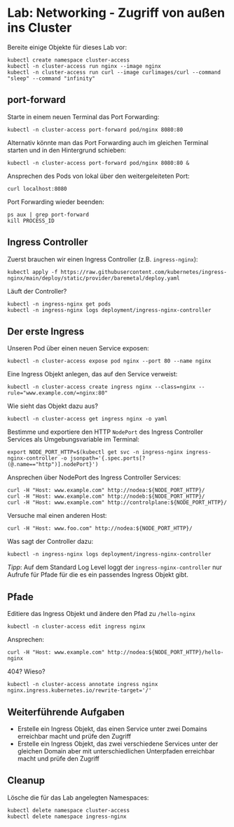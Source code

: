 # Lab: Networking - Zugriff von außen ins Cluster

Bereite einige Objekte für dieses Lab vor:

```shell
kubectl create namespace cluster-access
kubectl -n cluster-access run nginx --image nginx
kubectl -n cluster-access run curl --image curlimages/curl --command "sleep" --command "infinity"
```

## port-forward

Starte in einem neuen Terminal das Port Forwarding:

```shell
kubectl -n cluster-access port-forward pod/nginx 8080:80
```

Alternativ könnte man das Port Forwarding auch im gleichen Terminal starten und in den Hintergrund schieben:

```shell
kubectl -n cluster-access port-forward pod/nginx 8080:80 &
```

Ansprechen des Pods von lokal über den weitergeleiteten Port:

```shell
curl localhost:8080
```

Port Forwarding wieder beenden:

```shell
ps aux | grep port-forward
kill PROCESS_ID
```

## Ingress Controller

Zuerst brauchen wir einen Ingress Controller (z.B. `ingress-nginx`):

```shell
kubectl apply -f https://raw.githubusercontent.com/kubernetes/ingress-nginx/main/deploy/static/provider/baremetal/deploy.yaml
```

Läuft der Controller?

```shell
kubectl -n ingress-nginx get pods
kubectl -n ingress-nginx logs deployment/ingress-nginx-controller
```

## Der erste Ingress

Unseren Pod über einen neuen Service exposen:

```shell
kubectl -n cluster-access expose pod nginx --port 80 --name nginx
```

Eine Ingress Objekt anlegen, das auf den Service verweist:

```shell
kubectl -n cluster-access create ingress nginx --class=nginx --rule="www.example.com/=nginx:80"
```

Wie sieht das Objekt dazu aus?

```shell
kubectl -n cluster-access get ingress nginx -o yaml
```

Bestimme und exportiere den HTTP `NodePort` des Ingress Controller Services als Umgebungsvariable im Terminal:

```shell
export NODE_PORT_HTTP=$(kubectl get svc -n ingress-nginx ingress-nginx-controller -o jsonpath='{.spec.ports[?(@.name=="http")].nodePort}')
```

Ansprechen über NodePort des Ingress Controller Services:

```shell
curl -H "Host: www.example.com" http://nodea:${NODE_PORT_HTTP}/
curl -H "Host: www.example.com" http://nodeb:${NODE_PORT_HTTP}/
curl -H "Host: www.example.com" http://controlplane:${NODE_PORT_HTTP}/
```

Versuche mal einen anderen Host:

```shell
curl -H "Host: www.foo.com" http://nodea:${NODE_PORT_HTTP}/
```

Was sagt der Controller dazu:

```shell
kubectl -n ingress-nginx logs deployment/ingress-nginx-controller
```

*Tipp*: Auf dem Standard Log Level loggt der `ingress-nginx-controller` nur Aufrufe für Pfade für die es ein passendes Ingress Objekt gibt.

## Pfade

Editiere das Ingress Objekt und ändere den Pfad zu `/hello-nginx`

```shell
kubectl -n cluster-access edit ingress nginx
```

Ansprechen:

```shell
curl -H "Host: www.example.com" http://nodea:${NODE_PORT_HTTP}/hello-nginx
```

404? Wieso?

```shell
kubectl -n cluster-access annotate ingress nginx nginx.ingress.kubernetes.io/rewrite-target='/'
```

## Weiterführende Aufgaben

- Erstelle ein Ingress Objekt, das einen Service unter zwei Domains erreichbar macht und prüfe den Zugriff
- Erstelle ein Ingress Objekt, das zwei verschiedene Services unter der gleichen Domain aber mit unterschiedlichen Unterpfaden erreichbar macht und prüfe den Zugriff

## Cleanup

Lösche die für das Lab angelegten Namespaces:

```shell
kubectl delete namespace cluster-access
kubectl delete namespace ingress-nginx
```

